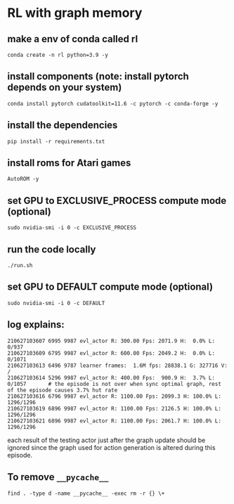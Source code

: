 # RL with graph memory

## make a env of conda called rl

    conda create -n rl python=3.9 -y

## install components (note: install pytorch depends on your system)

    conda install pytorch cudatoolkit=11.6 -c pytorch -c conda-forge -y
    
## install the dependencies

    pip install -r requirements.txt

## install roms for Atari games

    AutoROM -y


## set GPU to EXCLUSIVE_PROCESS compute mode (optional)

    sudo nvidia-smi -i 0 -c EXCLUSIVE_PROCESS


## run the code locally

    ./run.sh

## set GPU to DEFAULT compute mode (optional)

    sudo nvidia-smi -i 0 -c DEFAULT

## log explains:

    210627103607 6995 9987 evl_actor R: 300.00 Fps: 2071.9 H:  0.0% L: 0/937                                    
    210627103609 6795 9987 evl_actor R: 600.00 Fps: 2049.2 H:  0.0% L: 0/1071                                   
    210627103613 6496 9787 learner frames:  1.6M fps: 28838.1 G: 327716 V: /                                    
    210627103614 5296 9987 evl_actor R: 400.00 Fps:  900.9 H:  3.7% L: 0/1057       # the episode is not over when sync optimal graph, rest of the episode causes 3.7% hut rate                            
    210627103616 6796 9987 evl_actor R: 1100.00 Fps: 2099.3 H: 100.0% L: 1296/1296
    210627103619 6896 9987 evl_actor R: 1100.00 Fps: 2126.5 H: 100.0% L: 1296/1296
    210627103621 6896 9987 evl_actor R: 1100.00 Fps: 2061.7 H: 100.0% L: 1296/1296

each result of the testing actor just after the graph update should be ignored since the graph used for action generation is altered during this episode.

## To remove `__pycache__`

    find . -type d -name __pycache__ -exec rm -r {} \+
